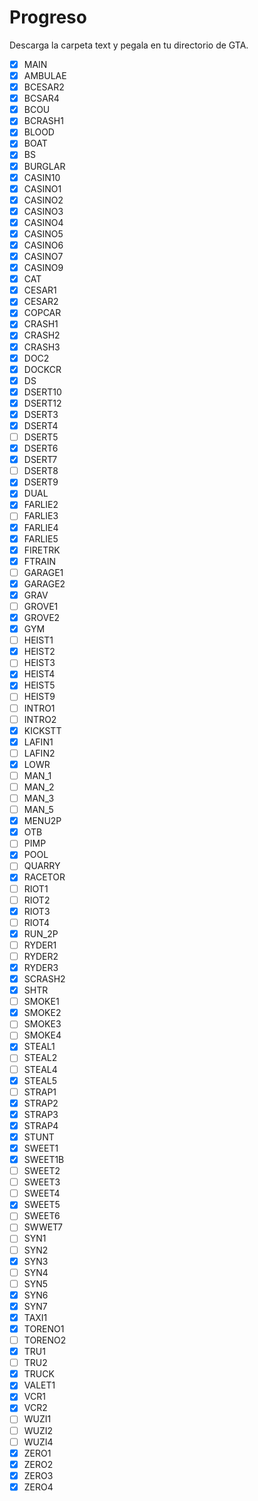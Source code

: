 # Progreso

Descarga la carpeta text y pegala en tu directorio de GTA.

- [x] MAIN
- [x] AMBULAE
- [x] BCESAR2
- [x] BCSAR4
- [x] BCOU
- [x] BCRASH1
- [x] BLOOD
- [x] BOAT
- [x] BS
- [x] BURGLAR
- [x] CASIN10
- [x] CASINO1
- [x] CASINO2
- [x] CASINO3
- [x] CASINO4
- [x] CASINO5
- [x] CASINO6
- [x] CASINO7
- [x] CASINO9
- [x] CAT
- [x] CESAR1
- [x] CESAR2
- [x] COPCAR
- [x] CRASH1
- [x] CRASH2
- [x] CRASH3
- [x] DOC2
- [x] DOCKCR
- [x] DS
- [x] DSERT10
- [x] DSERT12
- [x] DSERT3
- [x] DSERT4
- [ ] DSERT5
- [x] DSERT6
- [x] DSERT7
- [ ] DSERT8
- [x] DSERT9
- [x] DUAL
- [x] FARLIE2
- [ ] FARLIE3
- [x] FARLIE4
- [x] FARLIE5
- [x] FIRETRK
- [x] FTRAIN
- [ ] GARAGE1
- [x] GARAGE2
- [x] GRAV
- [ ] GROVE1
- [x] GROVE2
- [x] GYM
- [ ] HEIST1
- [x] HEIST2
- [ ] HEIST3
- [x] HEIST4
- [x] HEIST5
- [ ] HEIST9
- [ ] INTRO1
- [ ] INTRO2
- [x] KICKSTT
- [x] LAFIN1
- [ ] LAFIN2
- [x] LOWR
- [ ] MAN_1
- [ ] MAN_2
- [ ] MAN_3
- [ ] MAN_5
- [x] MENU2P
- [x] OTB
- [ ] PIMP
- [x] POOL
- [ ] QUARRY
- [x] RACETOR
- [ ] RIOT1
- [ ] RIOT2
- [x] RIOT3
- [ ] RIOT4
- [x] RUN_2P
- [ ] RYDER1
- [ ] RYDER2
- [x] RYDER3
- [x] SCRASH2
- [x] SHTR
- [ ] SMOKE1
- [x] SMOKE2
- [ ] SMOKE3
- [ ] SMOKE4
- [x] STEAL1
- [ ] STEAL2
- [ ] STEAL4
- [x] STEAL5
- [ ] STRAP1
- [x] STRAP2
- [x] STRAP3
- [x] STRAP4
- [x] STUNT
- [x] SWEET1
- [x] SWEET1B
- [ ] SWEET2
- [ ] SWEET3
- [ ] SWEET4
- [x] SWEET5
- [ ] SWEET6
- [ ] SWWET7
- [ ] SYN1
- [ ] SYN2
- [x] SYN3
- [ ] SYN4
- [ ] SYN5
- [x] SYN6
- [x] SYN7
- [x] TAXI1
- [x] TORENO1
- [ ] TORENO2
- [x] TRU1
- [ ] TRU2
- [x] TRUCK
- [x] VALET1
- [x] VCR1
- [x] VCR2
- [ ] WUZI1
- [ ] WUZI2
- [ ] WUZI4
- [x] ZERO1
- [x] ZERO2
- [x] ZERO3
- [x] ZERO4
